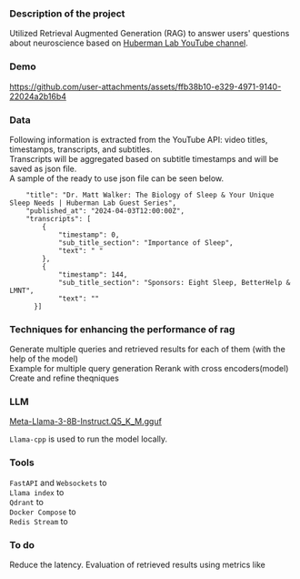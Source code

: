 ### Description of the project
Utilized Retrieval Augmented Generation (RAG) to answer users' questions about neuroscience based on [Huberman Lab YouTube channel](https://www.youtube.com/@hubermanlab/videos).

### Demo

https://github.com/user-attachments/assets/ffb38b10-e329-4971-9140-22024a2b16b4

### Data
Following information is extracted from the YouTube API: video titles, timestamps, transcripts, and subtitles.  
Transcripts will be aggregated based on subtitle timestamps and will be saved as json file.  
A sample of the ready to use json file can be seen below.
```{   "video_id": "-OBCwiPPfEU",
    "title": "Dr. Matt Walker: The Biology of Sleep & Your Unique Sleep Needs | Huberman Lab Guest Series",
    "published_at": "2024-04-03T12:00:00Z",
    "transcripts": [
        {
            "timestamp": 0,
            "sub_title_section": "Importance of Sleep",
            "text": " "
        },
        {
            "timestamp": 144,
            "sub_title_section": "Sponsors: Eight Sleep, BetterHelp & LMNT",
            "text": ""
      }]
```

### Techniques for enhancing the performance of rag
Generate multiple queries and retrieved results for each of them (with the help of the model)  
Example for multiple query generation
Rerank with cross encoders(model)   
Create and refine theqniques   

### LLM
[Meta-Llama-3-8B-Instruct.Q5_K_M.gguf](https://huggingface.co/QuantFactory/Meta-Llama-3-8B-Instruct-GGUF/tree/main)  

`Llama-cpp` is used to run the model locally.

### Tools
`FastAPI` and `Websockets` to   
`Llama index` to  
`Qdrant` to  
`Docker Compose` to  
`Redis Stream` to   

### To do
Reduce the latency.
Evaluation of retrieved results using metrics like 
